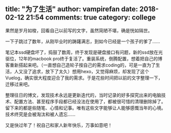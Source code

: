 title: "为了生活"
author: vampirefan
date: 2018-02-12 21:54
comments: true
category: college
--------------------

果然是岁月如梭，回看自己以前写的文字，虽然简陋不堪，确是恍如隔世。

<!-- more -->

一下子跳过了数年，从刚毕业时的踌躇满志，到如今已经是一个孩子的爹了……

笔记本ssd硬盘坏了，捣鼓了数周，终于发现是硬盘接口有问题，新的ssd放在光驱位，12年的macbook pro终于复活了。重装系统，倒腾配置，想着把自己的博客重新搭起来吧。（一直想自己造轮子按自己的需求coding的，可是一直为了生活，人又没了追求，放下了太久）想用hexo，又觉得麻烦，却发现了这个Vuelog，确实很大程度迎合了我的需求。于是花些时间把以前的文字整理一下，迁移过来吧。

整理往日的博文，发现技术永远是更新迭代的，当时记录的好多探究出来的电脑技术、配置方法、甚至程序手段都已经没法在使用了，都被很可惜的清理删除掉了。留下来的都是些随笔、心情和记事。唯有这些文字能够让人能够感慨当年的心境。技术终究是会被淘汰和被人遗忘……

又是快过年了！祝自己和家人新年快乐，万事如意吧！